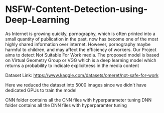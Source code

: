 # NSFW-Content-Detection-using-Deep-Learning
As Internet is growing quickly, pornography, which is often printed into a small quantity of publication in the past, now has become one of the most highly shared information over internet. However, pornography maybe harmful to children, and may affect the efficiency of workers. Our Project aims to detect Not Suitable For Work media. The proposed model is based on Virtual Geometry Group or VGG which is a deep learning model which returns a probability to indicate explicitness in the media content

Dataset Link: https://www.kaggle.com/datasets/omeret/not-safe-for-work

Here we reduced the dataset into 5000 images since we didn't have dedicated GPUs to train the model

CNN folder contains all the CNN files with hyperparameter tuning
DNN folder contains all the DNN files with hyperparamter tuning 
